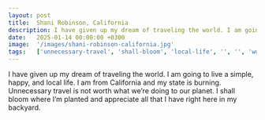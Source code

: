 ```yaml
---
layout: post
title:  Shani Robinson, California
description: I have given up my dream of traveling the world. I am going to live a simple, happy, and local life. I am from California and my state is burning. Unn...
date:   2025-01-14 00:00:00 +0300
image:  '/images/shani-robinson-california.jpg'
tags:   ['unnecessary-travel', 'shall-bloom', 'local-life', '', '', 'worth', 'world', 'traveling']
---
```

I have given up my dream of traveling the world. I am going to live a simple, happy, and local life. I am from California and my state is burning. Unnecessary travel is not worth what we’re doing to our planet. I shall bloom where I’m planted and appreciate all that I have right here in my backyard.

